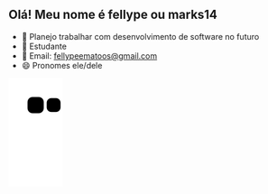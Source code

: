 ## Olá! Meu nome é fellype ou marks14

- 🔭 Planejo trabalhar com desenvolvimento de software no futuro
- 🌱 Estudante
- 💬 Email: fellypeematoos@gmail.com
- 😄 Pronomes ele/dele

<div>
  
![Snake animation](https://github.com/rafaballerini/rafaballerini/blob/output/github-contribution-grid-snake.svg)

  </div>
